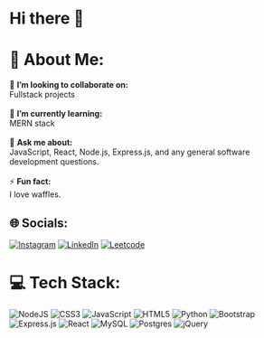 # Hi there 👋

# 💫 About Me:
👯 **I’m looking to collaborate on:**  <br>Fullstack projects<br><br>🌱 **I’m currently learning:**  <br>MERN stack<br><br>💬 **Ask me about:**  <br>JavaScript, React, Node.js, Express.js, and any general software development questions.<br><br>⚡ **Fun fact:**  <br>I love waffles.

## 🌐 Socials:
[![Instagram](https://img.shields.io/badge/Instagram-%23E4405F.svg?logo=Instagram&logoColor=white)](https://instagram.com/itsbrowntoad) [![LinkedIn](https://img.shields.io/badge/LinkedIn-%230077B5.svg?logo=linkedin&logoColor=white)](https://www.linkedin.com/in/harsh-srivastava-3aa89a1ba/) [![Leetcode](https://img.shields.io/badge/leetcode-%FFFFFFFF.svg?logo=Leetcode&logoColor=white)](https://leetcode.com/u/harshsw10/)

# 💻 Tech Stack:
![NodeJS](https://img.shields.io/badge/node.js-6DA55F?style=for-the-badge&logo=node.js&logoColor=white) ![CSS3](https://img.shields.io/badge/css3-%231572B6.svg?style=for-the-badge&logo=css3&logoColor=white) ![JavaScript](https://img.shields.io/badge/javascript-%23323330.svg?style=for-the-badge&logo=javascript&logoColor=%23F7DF1E) ![HTML5](https://img.shields.io/badge/html5-%23E34F26.svg?style=for-the-badge&logo=html5&logoColor=white) ![Python](https://img.shields.io/badge/python-3670A0?style=for-the-badge&logo=python&logoColor=ffdd54) ![Bootstrap](https://img.shields.io/badge/bootstrap-%23563D7C.svg?style=for-the-badge&logo=bootstrap&logoColor=white) ![Express.js](https://img.shields.io/badge/express.js-%23404d59.svg?style=for-the-badge&logo=express&logoColor=%2361DAFB) ![React](https://img.shields.io/badge/react-%2320232a.svg?style=for-the-badge&logo=react&logoColor=%2361DAFB) ![MySQL](https://img.shields.io/badge/mysql-%2300f.svg?style=for-the-badge&logo=mysql&logoColor=white) ![Postgres](https://img.shields.io/badge/postgres-%23316192.svg?style=for-the-badge&logo=postgresql&logoColor=white) ![jQuery](https://img.shields.io/badge/jquery-%231572B6.svg?style=for-the-badge&logo=jquery&logoColor=white)
